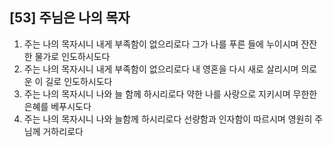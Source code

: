 ## [53] 주님은 나의 목자

1) 주는 나의 목자시니 내게 부족함이 없으리로다 그가 나를 푸른 들에 누이시며 잔잔한 물가로 인도하시도다  
2) 주는 나의 목자시니 내게 부족함이 없으리로다 내 영혼을 다시 새로 살리시며 의로운 이 길로 인도하시도다  
3) 주는 나의 목자시니 나와 늘 함께 하시리로다 약한 나를 사랑으로 지키시며 무한한 은혜를 베푸시도다  
4) 주는 나의 목자시니 나와 늘함께 하시리로다 선량함과 인자함이 따르시며 영원히 주님께 거하리로다
